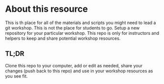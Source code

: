 # About this resource

This is th place for all of the materials and scripts you might need to lead a git workshop. This is not the place for students to go. Setup a new repository for your particular workshop. This repo is only for instructors and helpers to keep and share potential workshop resources.

## TL;DR 
Clone this repo to your computer, add or edit as needed, share your changes (push back to this repo) and use in your workshop resources as you see fit.

